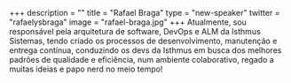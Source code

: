 +++
description = ""
title = "Rafael Braga"
type = "new-speaker"
twitter = "rafaelysbraga"
image = "rafael-braga.jpg"
+++
Atualmente, sou responsável pela arquitetura de software, DevOps e ALM da Isthmus Sistemas, tendo criado os processos de desenvolvimento, manutenção e entrega contínua, conduzindo os devs da Isthmus em busca dos melhores padrões de qualidade e eficiência, num ambiente colaborativo, regado a muitas ideias e papo nerd no meio tempo!